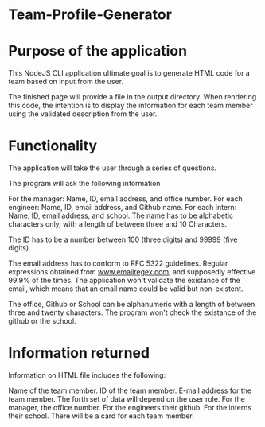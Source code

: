 # Team-Profile-Generator


# Purpose of the application
This NodeJS CLI application ultimate goal is to generate HTML code for a team based on input from the user.

The finished page will provide a file in the output directory. When rendering this code, the intention is to display the information for each team member using the validated description from the user.

# Functionality
The application will take the user through a series of questions.

The program will ask the following information

For the manager: Name, ID, email address, and office number.
For each engineer: Name, ID, email address, and Github name.
For each intern: Name, ID, email address, and school.
The name has to be alphabetic characters only, with a length of between three and 10 Characters.

The ID has to be a number between 100 (three digits) and 99999 (five digits).

The email address has to conform to RFC 5322 guidelines. Regular expressions obtained from www.emailregex.com, and supposedly effective 99.9% of the times. The application won't validate the existance of the email, which means that an email name could be valid but non-existent.

The office, Github or School can be alphanumeric with a length of between three and twenty characters. The program won't check the existance of the github or the school.



# Information returned
Information on HTML file includes the following:

Name of the team member.
ID of the team member.
E-mail address for the team member.
The forth set of data will depend on the user role. For the manager, the office number. For the engineers their github. For the interns their school.
There will be a card for each team member.

